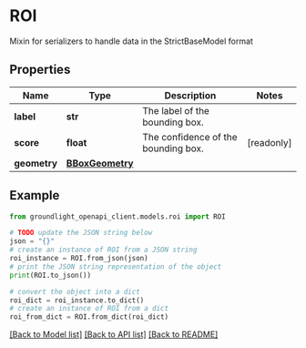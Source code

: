 # ROI

Mixin for serializers to handle data in the StrictBaseModel format

## Properties

Name | Type | Description | Notes
------------ | ------------- | ------------- | -------------
**label** | **str** | The label of the bounding box. | 
**score** | **float** | The confidence of the bounding box. | [readonly] 
**geometry** | [**BBoxGeometry**](BBoxGeometry.md) |  | 

## Example

```python
from groundlight_openapi_client.models.roi import ROI

# TODO update the JSON string below
json = "{}"
# create an instance of ROI from a JSON string
roi_instance = ROI.from_json(json)
# print the JSON string representation of the object
print(ROI.to_json())

# convert the object into a dict
roi_dict = roi_instance.to_dict()
# create an instance of ROI from a dict
roi_from_dict = ROI.from_dict(roi_dict)
```
[[Back to Model list]](../README.md#documentation-for-models) [[Back to API list]](../README.md#documentation-for-api-endpoints) [[Back to README]](../README.md)



